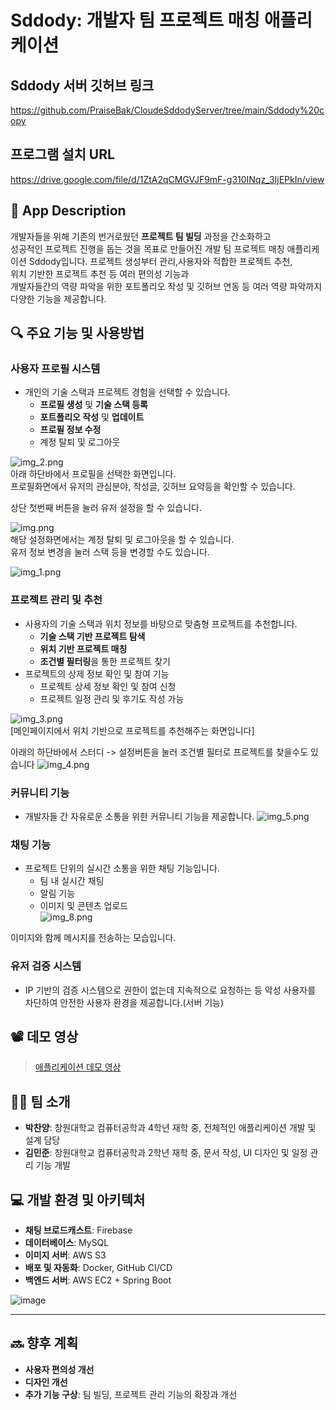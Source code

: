 
# Sddody: 개발자 팀 프로젝트 매칭 애플리케이션

## Sddody 서버 깃허브 링크
https://github.com/PraiseBak/CloudeSddodyServer/tree/main/Sddody%20copy

## 프로그램 설치 URL
https://drive.google.com/file/d/1ZtA2qCMGVJF9mF-g310INqz_3IjEPkIn/view

## 📱 App Description
개발자들을 위해 기존의 번거로웠던 **프로젝트 팀 빌딩** 과정을 간소화하고   
성공적인 프로젝트 진행을 돕는 것을 목표로 만들어진 개발 팀 프로젝트 매칭 애플리케이션 Sddody입니다.
프로젝트 생성부터 관리,사용자와 적합한 프로젝트 추천,   
위치 기반한 프로젝트 추천 등 여러 편의성 기능과   
개발자들간의 역량 파악을 위한 포트폴리오 작성 및 깃허브 연동 등 여러 역량 파악까지 다양한 기능을 제공합니다.

## 🔍 주요 기능 및 사용방법

### 사용자 프로필 시스템

- 개인의 기술 스택과 프로젝트 경험을 선택할 수 있습니다. 
  - **프로필 생성** 및 **기술 스택 등록**
  - **포트폴리오 작성** 및 **업데이트**
  - **프로필 정보 수정**
  - 계정 탈퇴 및 로그아웃   
  
![img_2.png](img_2.png)   
아래 하단바에서 프로필을 선택한 화면입니다.       
프로필화면에서 유저의 관심분야, 작성글, 깃허브 요약등을 확인할 수 있습니다.    

상단 첫번째 버튼을 눌러 유저 설정을 할 수 있습니다.   

![img.png](img.png)   
해당 설정화면에서는 계정 탈퇴 및 로그아웃을 할 수 있습니다.   
유저 정보 변경을 눌러 스택 등을 변경할 수도 있습니다.   
   
![img_1.png](img_1.png)


### 프로젝트 관리 및 추천
- 사용자의 기술 스택과 위치 정보를 바탕으로 맞춤형 프로젝트를 추천합니다.
    - **기술 스택 기반 프로젝트 탐색**
    - **위치 기반 프로젝트 매칭**
    - **조건별 필터링**을 통한 프로젝트 찾기
- 프로젝트의 상제 정보 확인 및 참여 기능
    - 프로젝트 상세 정보 확인 및 참여 신청
    - 프로젝트 일정 관리 및 후기도 작성 가능   


![img_3.png](img_3.png)   
[메인페이지에서 위치 기반으로 프로젝트를 추천해주는 화면입니다]

아래의 하단바에서 스터디 -> 설정버튼을 눌러 조건별 필터로 프로젝트를 찾을수도 있습니다
![img_4.png](img_4.png)

### 커뮤니티 기능
- 개발자들 간 자유로운 소통을 위한 커뮤니티 기능을 제공합니다.
![img_5.png](img_5.png)

### 채팅 기능
- 프로젝트 단위의 실시간 소통을 위한 채팅 기능입니다.
    - 팀 내 실시간 채팅
    - 알림 기능
    - 이미지 및 콘텐츠 업로드   
![img_8.png](img_8.png)


이미지와 함께 메시지를 전송하는 모습입니다.
### 유저 검증 시스템
- IP 기반의 검증 시스템으로 권한이 없는데 지속적으로 요청하는 등
악성 사용자를 차단하여 안전한 사용자 환경을 제공합니다.(서버 기능)

## 📽️ 데모 영상
> [애플리케이션 데모 영상](https://youtu.be/927gnLpcZ28)

## 🧑‍💻 팀 소개
- **박찬양**: 창원대학교 컴퓨터공학과 4학년 재학 중, 전체적인 애플리케이션 개발 및 설계 담당
- **김민준**: 창원대학교 컴퓨터공학과 2학년 재학 중, 문서 작성, UI 디자인 및 일정 관리 기능 개발

## 💻 개발 환경 및 아키텍처
- **채팅 브로드캐스트**: Firebase
- **데이터베이스**: MySQL
- **이미지 서버**: AWS S3
- **배포 및 자동화**: Docker, GitHub CI/CD
- **백엔드 서버**: AWS EC2 + Spring Boot   

![image](https://github.com/user-attachments/assets/96a5aefa-6d9c-410f-be90-de519cd33100)


---

## 🔜 향후 계획
- **사용자 편의성 개선**
- **디자인 개선**
- **추가 기능 구상**: 팀 빌딩, 프로젝트 관리 기능의 확장과 개선
